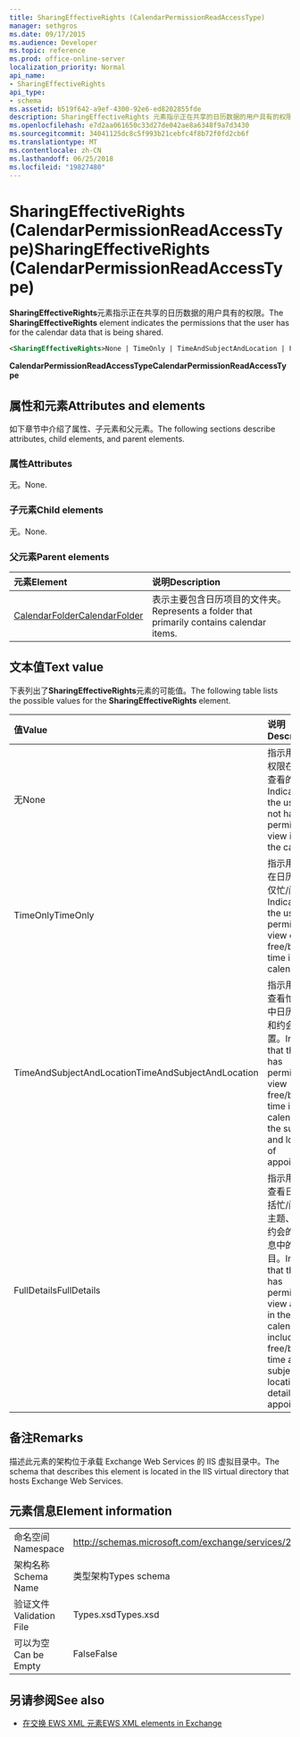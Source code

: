 ```yaml
---
title: SharingEffectiveRights (CalendarPermissionReadAccessType)
manager: sethgros
ms.date: 09/17/2015
ms.audience: Developer
ms.topic: reference
ms.prod: office-online-server
localization_priority: Normal
api_name:
- SharingEffectiveRights
api_type:
- schema
ms.assetid: b519f642-a9ef-4300-92e6-ed8202855fde
description: SharingEffectiveRights 元素指示正在共享的日历数据的用户具有的权限。
ms.openlocfilehash: e7d2aa061650c33d27de042ae8a6348f9a7d3430
ms.sourcegitcommit: 34041125dc8c5f993b21cebfc4f8b72f0fd2cb6f
ms.translationtype: MT
ms.contentlocale: zh-CN
ms.lasthandoff: 06/25/2018
ms.locfileid: "19827480"
---
```

# <a name="sharingeffectiverights-calendarpermissionreadaccesstype"></a><span data-ttu-id="60b9e-103">SharingEffectiveRights (CalendarPermissionReadAccessType)</span><span class="sxs-lookup"><span data-stu-id="60b9e-103">SharingEffectiveRights (CalendarPermissionReadAccessType)</span></span>

<span data-ttu-id="60b9e-104">**SharingEffectiveRights**元素指示正在共享的日历数据的用户具有的权限。</span><span class="sxs-lookup"><span data-stu-id="60b9e-104">The **SharingEffectiveRights** element indicates the permissions that the user has for the calendar data that is being shared.</span></span> 
  
```XML
<SharingEffectiveRights>None | TimeOnly | TimeAndSubjectAndLocation | FullDetails</SharingEffectiveRights>
```

 <span data-ttu-id="60b9e-105">**CalendarPermissionReadAccessType**</span><span class="sxs-lookup"><span data-stu-id="60b9e-105">**CalendarPermissionReadAccessType**</span></span>
## <a name="attributes-and-elements"></a><span data-ttu-id="60b9e-106">属性和元素</span><span class="sxs-lookup"><span data-stu-id="60b9e-106">Attributes and elements</span></span>

<span data-ttu-id="60b9e-107">如下章节中介绍了属性、子元素和父元素。</span><span class="sxs-lookup"><span data-stu-id="60b9e-107">The following sections describe attributes, child elements, and parent elements.</span></span>
  
### <a name="attributes"></a><span data-ttu-id="60b9e-108">属性</span><span class="sxs-lookup"><span data-stu-id="60b9e-108">Attributes</span></span>

<span data-ttu-id="60b9e-109">无。</span><span class="sxs-lookup"><span data-stu-id="60b9e-109">None.</span></span>
  
### <a name="child-elements"></a><span data-ttu-id="60b9e-110">子元素</span><span class="sxs-lookup"><span data-stu-id="60b9e-110">Child elements</span></span>

<span data-ttu-id="60b9e-111">无。</span><span class="sxs-lookup"><span data-stu-id="60b9e-111">None.</span></span>
  
### <a name="parent-elements"></a><span data-ttu-id="60b9e-112">父元素</span><span class="sxs-lookup"><span data-stu-id="60b9e-112">Parent elements</span></span>

|<span data-ttu-id="60b9e-113">**元素**</span><span class="sxs-lookup"><span data-stu-id="60b9e-113">**Element**</span></span>|<span data-ttu-id="60b9e-114">**说明**</span><span class="sxs-lookup"><span data-stu-id="60b9e-114">**Description**</span></span>|
|:-----|:-----|
|[<span data-ttu-id="60b9e-115">CalendarFolder</span><span class="sxs-lookup"><span data-stu-id="60b9e-115">CalendarFolder</span></span>](calendarfolder.md) <br/> |<span data-ttu-id="60b9e-116">表示主要包含日历项目的文件夹。</span><span class="sxs-lookup"><span data-stu-id="60b9e-116">Represents a folder that primarily contains calendar items.</span></span>  <br/> |
   
## <a name="text-value"></a><span data-ttu-id="60b9e-117">文本值</span><span class="sxs-lookup"><span data-stu-id="60b9e-117">Text value</span></span>

<span data-ttu-id="60b9e-118">下表列出了**SharingEffectiveRights**元素的可能值。</span><span class="sxs-lookup"><span data-stu-id="60b9e-118">The following table lists the possible values for the **SharingEffectiveRights** element.</span></span> 
  
|<span data-ttu-id="60b9e-119">**值**</span><span class="sxs-lookup"><span data-stu-id="60b9e-119">**Value**</span></span>|<span data-ttu-id="60b9e-120">**说明**</span><span class="sxs-lookup"><span data-stu-id="60b9e-120">**Description**</span></span>|
|:-----|:-----|
|<span data-ttu-id="60b9e-121">无</span><span class="sxs-lookup"><span data-stu-id="60b9e-121">None</span></span>  <br/> |<span data-ttu-id="60b9e-122">指示用户没有权限在日历中查看的项目。</span><span class="sxs-lookup"><span data-stu-id="60b9e-122">Indicates that the user does not have permission to view items in the calendar.</span></span>  <br/> |
|<span data-ttu-id="60b9e-123">TimeOnly</span><span class="sxs-lookup"><span data-stu-id="60b9e-123">TimeOnly</span></span>  <br/> |<span data-ttu-id="60b9e-124">指示用户有权在日历中查看仅忙/闲时间。</span><span class="sxs-lookup"><span data-stu-id="60b9e-124">Indicates that the user has permission to view only free/busy time in the calendar.</span></span>  <br/> |
|<span data-ttu-id="60b9e-125">TimeAndSubjectAndLocation</span><span class="sxs-lookup"><span data-stu-id="60b9e-125">TimeAndSubjectAndLocation</span></span>  <br/> |<span data-ttu-id="60b9e-126">指示用户有权查看忙/闲时间中日历的主题和约会的位置。</span><span class="sxs-lookup"><span data-stu-id="60b9e-126">Indicates that the user has permission to view free/busy time in the calendar and the subject and location of appointments.</span></span>  <br/> |
|<span data-ttu-id="60b9e-127">FullDetails</span><span class="sxs-lookup"><span data-stu-id="60b9e-127">FullDetails</span></span>  <br/> |<span data-ttu-id="60b9e-128">指示用户有权查看日历，包括忙/闲时间和主题、 位置和约会的详细信息中的所有项目。</span><span class="sxs-lookup"><span data-stu-id="60b9e-128">Indicates that the user has permission to view all items in the calendar, including free/busy time and subject, location, and details of appointments.</span></span>  <br/> |
   
## <a name="remarks"></a><span data-ttu-id="60b9e-129">备注</span><span class="sxs-lookup"><span data-stu-id="60b9e-129">Remarks</span></span>

<span data-ttu-id="60b9e-130">描述此元素的架构位于承载 Exchange Web Services 的 IIS 虚拟目录中。</span><span class="sxs-lookup"><span data-stu-id="60b9e-130">The schema that describes this element is located in the IIS virtual directory that hosts Exchange Web Services.</span></span>
  
## <a name="element-information"></a><span data-ttu-id="60b9e-131">元素信息</span><span class="sxs-lookup"><span data-stu-id="60b9e-131">Element information</span></span>

|||
|:-----|:-----|
|<span data-ttu-id="60b9e-132">命名空间</span><span class="sxs-lookup"><span data-stu-id="60b9e-132">Namespace</span></span>  <br/> |http://schemas.microsoft.com/exchange/services/2006/types  <br/> |
|<span data-ttu-id="60b9e-133">架构名称</span><span class="sxs-lookup"><span data-stu-id="60b9e-133">Schema Name</span></span>  <br/> |<span data-ttu-id="60b9e-134">类型架构</span><span class="sxs-lookup"><span data-stu-id="60b9e-134">Types schema</span></span>  <br/> |
|<span data-ttu-id="60b9e-135">验证文件</span><span class="sxs-lookup"><span data-stu-id="60b9e-135">Validation File</span></span>  <br/> |<span data-ttu-id="60b9e-136">Types.xsd</span><span class="sxs-lookup"><span data-stu-id="60b9e-136">Types.xsd</span></span>  <br/> |
|<span data-ttu-id="60b9e-137">可以为空</span><span class="sxs-lookup"><span data-stu-id="60b9e-137">Can be Empty</span></span>  <br/> |<span data-ttu-id="60b9e-138">False</span><span class="sxs-lookup"><span data-stu-id="60b9e-138">False</span></span>  <br/> |
   
## <a name="see-also"></a><span data-ttu-id="60b9e-139">另请参阅</span><span class="sxs-lookup"><span data-stu-id="60b9e-139">See also</span></span>



- [<span data-ttu-id="60b9e-140">在交换 EWS XML 元素</span><span class="sxs-lookup"><span data-stu-id="60b9e-140">EWS XML elements in Exchange</span></span>](ews-xml-elements-in-exchange.md)


